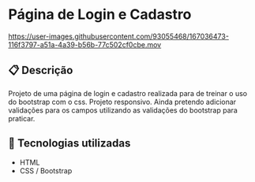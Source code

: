 # Página de Login e Cadastro

<https://user-images.githubusercontent.com/93055468/167036473-116f3797-a51a-4a39-b56b-77c502cf0cbe.mov>

## 📋 Descrição

Projeto de uma página de login e cadastro realizada para de treinar o uso do bootstrap com o css. Projeto responsivo. Ainda pretendo adicionar validações para os campos utilizando as validações do bootstrap para praticar.

## 🚀 Tecnologias utilizadas

- HTML
- CSS / Bootstrap
